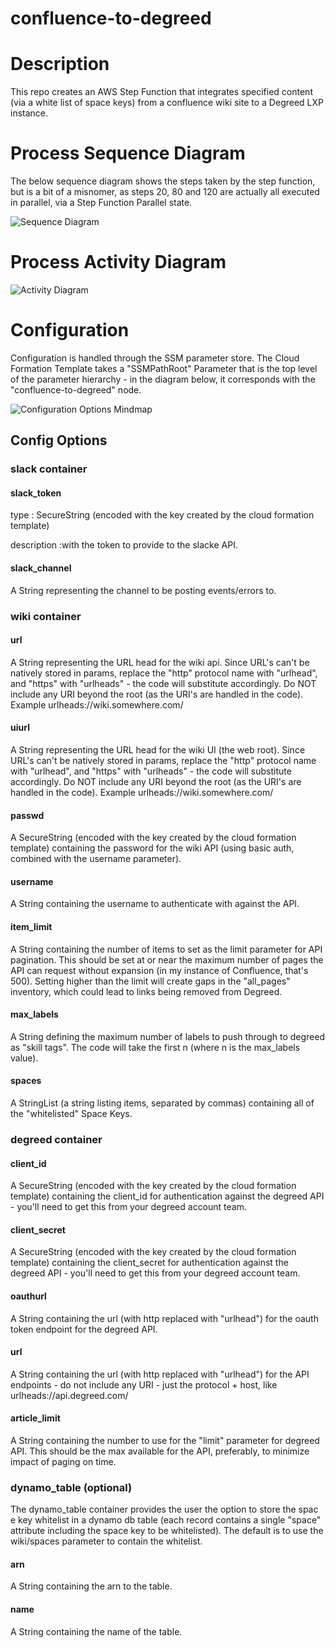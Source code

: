 # confluence-to-degreed

# Description

This repo creates an AWS Step Function that integrates specified content (via a white list of space keys) from a confluence wiki site to a Degreed LXP instance. 
# Process Sequence Diagram

The below sequence diagram shows the steps taken by the step function, but is a bit of a misnomer, as steps 20, 80 and 120 are actually all executed in parallel, via a Step Function Parallel state.

![Sequence Diagram](https://raw.githubusercontent.com/stevelitras/confluence-to-degreed/master/images/sequence.svg?sanitize=true)

# Process Activity Diagram

![Activity Diagram](https://raw.githubusercontent.com/stevelitras/confluence-to-degreed/master/images/activity.svg?sanitize=true)

# Configuration

Configuration is handled through the SSM parameter store. The Cloud Formation Template takes a "SSMPathRoot" Parameter that is the top level of the parameter hierarchy - in the diagram below, it corresponds with the "confluence-to-degreed" node. 

![Configuration Options Mindmap](https://raw.githubusercontent.com/stevelitras/confluence-to-degreed/master/images/params.svg?sanitize=true)

## Config Options

### slack container

#### slack_token

type
: SecureString (encoded with the key created by the cloud formation template)

description
:with the token to provide to the slacke API.

#### slack_channel

A String representing the channel to be posting events/errors to.

### wiki container

#### url

A String representing the URL head for the wiki api. Since URL's can't be natively stored in params, replace the "http" protocol name with "urlhead", and "https" with "urlheads" - the code will substitute accordingly. Do NOT include any URI beyond the root (as the URI's are handled in the code). Example urlheads://wiki.somewhere.com/

#### uiurl

A String representing the URL head for the wiki UI (the web root). Since URL's can't be natively stored in params, replace the "http" protocol name with "urlhead", and "https" with "urlheads" - the code will substitute accordingly. Do NOT include any URI beyond the root (as the URI's are handled in the code). Example urlheads://wiki.somewhere.com/

#### passwd

A SecureString (encoded with the key created by the cloud formation template) containing the password for the wiki API (using basic auth, combined with the username parameter). 

#### username

A String containing the username to authenticate with against the API. 

#### item_limit

A String containing the number of items to set as the limit parameter for API pagination. This should be set at or near the maximum number of pages the API can request without expansion (in my instance of Confluence, that's 500). Setting higher than the limit will create gaps in the "all_pages" inventory, which could lead to links being removed from Degreed.

#### max_labels

A String defining the maximum number of labels to push through to degreed as "skill tags". The code will take the first n (where n is the max_labels value).

#### spaces

A StringList (a string listing items, separated by commas) containing all of the "whitelisted" Space Keys.

### degreed container

#### client_id

A SecureString (encoded with the key created by the cloud formation template) containing the client_id for authentication against the degreed API - you'll need to get this from your degreed account team.

#### client_secret

A SecureString (encoded with the key created by the cloud formation template) containing the client_secret for authentication against the degreed API - you'll need to get this from your degreed account team.

#### oauthurl

A String containing the url (with http replaced with "urlhead") for the oauth token endpoint for the degreed API. 

#### url

A String containing the url (with http replaced with "urlhead") for the API endpoints - do not include any URI - just the protocol + host, like urlheads://api.degreed.com/

#### article_limit

A String containing the number to use for the "limit" parameter for degreed API. This should be the max available for the API, preferably, to minimize impact of paging on time. 

### dynamo_table (optional)

The dynamo_table container provides the user the option to store the spac e key whitelist in a dynamo db table (each record contains a single "space" attribute including the space key to be whitelisted). The default is to use the wiki/spaces parameter to contain the whitelist.

#### arn

A String containing the arn to the table.

#### name

A String containing the name of the table. 
